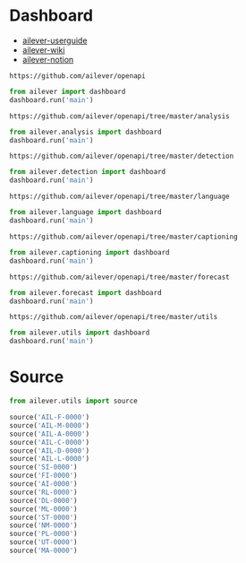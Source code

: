 # Dashboard

- [ailever-userguide](https://ailever.github.io/user%20guide/2021/02/25/User-Guide/)
- [ailever-wiki](https://github.com/ailever/ailever/wiki)
- [ailever-notion](https://www.notion.so/WorkSheet-d64a1a09956d4318ac38b3d7f0131cfb)

`https://github.com/ailever/openapi`
```python
from ailever import dashboard
dashboard.run('main')
```
`https://github.com/ailever/openapi/tree/master/analysis`
```python
from ailever.analysis import dashboard
dashboard.run('main')
```
`https://github.com/ailever/openapi/tree/master/detection`
```python
from ailever.detection import dashboard
dashboard.run('main')
```
`https://github.com/ailever/openapi/tree/master/language`
```python
from ailever.language import dashboard
dashboard.run('main')
```
`https://github.com/ailever/openapi/tree/master/captioning`
```python
from ailever.captioning import dashboard
dashboard.run('main')
```
`https://github.com/ailever/openapi/tree/master/forecast`
```python
from ailever.forecast import dashboard
dashboard.run('main')
```
`https://github.com/ailever/openapi/tree/master/utils`
```python
from ailever.utils import dashboard
dashboard.run('main')
```

# Source
```python
from ailever.utils import source

source('AIL-F-0000')
source('AIL-M-0000')
source('AIL-A-0000')
source('AIL-C-0000')
source('AIL-D-0000')
source('AIL-L-0000')
source('SI-0000')
source('FI-0000')
source('AI-0000')
source('RL-0000')
source('DL-0000')
source('ML-0000')
source('ST-0000')
source('NM-0000')
source('PL-0000')
source('UT-0000')
source('MA-0000')
```
